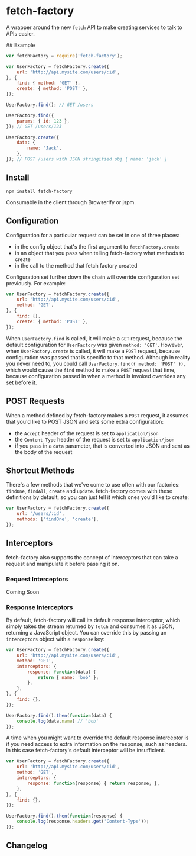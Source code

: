 # fetch-factory

A wrapper around the new `fetch` API to make creating services to talk to APIs easier.

## Example

```js
var fetchFactory = require('fetch-factory');

var UserFactory = fetchFactory.create({
    url: 'http://api.mysite.com/users/:id',
}, {
    find: { method: 'GET' },
    create: { method: 'POST' },
});

UserFactory.find(); // GET /users

UserFactory.find({
    params: { id: 123 },
}); // GET /users/123

UserFactory.create({
    data: {
        name: 'Jack',
    },
}); // POST /users with JSON stringified obj { name: 'jack' }
```

## Install

```
npm install fetch-factory
```

Consumable in the client through Browserify or jspm.

## Configuration

Configuration for a particular request can be set in one of three places:

- in the config object that's the first argument to `fetchFactory.create`
- in an object that you pass when telling fetch-factory what methods to create
- in the call to the method that fetch factory created

Configuration set further down the chain will override configuration set previously. For example:

```js
var UserFactory = fetchFactory.create({
    url: 'http://api.mysite.com/users/:id',
    method: 'GET',
}, {
    find: {},
    create: { method: 'POST' },
});
```

When `UserFactory.find` is called, it will make a `GET` request, because the default configuration for `UserFactory` was given `method: 'GET'`. However, when `UserFactory.create` is called, it will make a `POST` request, because configuration was passed that is specific to that method. Although in reality you never need to, you could call `UserFactory.find({ method: 'POST' })`, which would cause the `find` method to make a `POST` request that time, because configuration passed in when a method is invoked overrides any set before it.

## POST Requests

When a method defined by fetch-factory makes a `POST` request, it assumes that you'd like to POST JSON and sets some extra configuration:
- the `Accept` header of the request is set to `application/json`
- the `Content-Type` header of the request is set to `application/json`
- if you pass in a `data` parameter, that is converted into JSON and sent as the body of the request

## Shortcut Methods

There's a few methods that we've come to use often with our factories: `findOne`, `findAll`, `create` and `update`. fetch-factory comes with these definitions by default, so you can just tell it which ones you'd like to create:

```js
var UserFactory = fetchFactory.create({
    url: '/users/:id',
    methods: ['findOne', 'create'],
});
```

## Interceptors

fetch-factory also supports the concept of interceptors that can take a request and manipulate it before passing it on.

### Request Interceptors

Coming Soon

### Response Interceptors

By default, fetch-factory will call its default response interceptor, which simply takes the stream returned by `fetch` and consumes it as JSON, returning a JavaScript object. You can override this by passing an `interceptors` object with a `response` key:

```js
var UserFactory = fetchFactory.create({
    url: 'http://api.mysite.com/users/:id',
    method: 'GET',
    interceptors: {
        response: function(data) {
            return { name: 'bob' };
        },
    },
}, {
    find: {},
});

UserFactory.find().then(function(data) {
    console.log(data.name) // 'bob'
});
```

A time when you might want to override the default response interceptor is if you need access to extra information on the response, such as headers. In this case fetch-factory's default interceptor will be insufficient.

```js
var UserFactory = fetchFactory.create({
    url: 'http://api.mysite.com/users/:id',
    method: 'GET',
    interceptors: {
        response: function(response) { return response; },
    },
}, {
    find: {},
});

UserFactory.find().then(function(response) {
    console.log(response.headers.get('Content-Type'));
});
```



## Changelog

